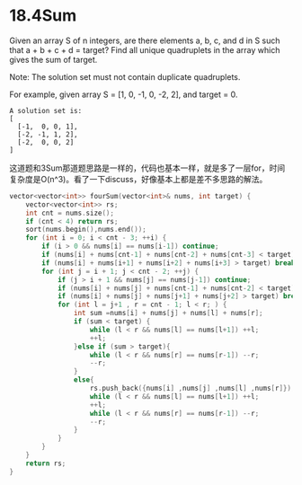 # 18.4Sum
Given an array S of n integers, are there elements a, b, c, and d in S such that a + b + c + d = target? Find all unique quadruplets in the array which gives the sum of target.

Note: The solution set must not contain duplicate quadruplets.

For example, given array S = [1, 0, -1, 0, -2, 2], and target = 0.
```
A solution set is:
[
  [-1,  0, 0, 1],
  [-2, -1, 1, 2],
  [-2,  0, 0, 2]
]
```
这道题和3Sum那道题思路是一样的，代码也基本一样，就是多了一层for，时间复杂度是O(n^3)。看了一下discuss，好像基本上都是差不多思路的解法。
```cpp
vector<vector<int>> fourSum(vector<int>& nums, int target) {
    vector<vector<int>> rs;
    int cnt = nums.size();
    if (cnt < 4) return rs;
    sort(nums.begin(),nums.end());
    for (int i = 0; i < cnt - 3; ++i) {
        if (i > 0 && nums[i] == nums[i-1]) continue;
        if (nums[i] + nums[cnt-1] + nums[cnt-2] + nums[cnt-3] < target) continue;
        if (nums[i] + nums[i+1] + nums[i+2] + nums[i+3] > target) break;
        for (int j = i + 1; j < cnt - 2; ++j) {
            if (j > i + 1 && nums[j] == nums[j-1]) continue;
            if (nums[i] + nums[j] + nums[cnt-1] + nums[cnt-2] < target) continue;
            if (nums[i] + nums[j] + nums[j+1] + nums[j+2] > target) break;
            for (int l = j+1 , r = cnt - 1; l < r; ) {
                int sum =nums[i] + nums[j] + nums[l] + nums[r];
                if (sum < target) {
                    while (l < r && nums[l] == nums[l+1]) ++l;
                    ++l;
                }else if (sum > target){
                    while (l < r && nums[r] == nums[r-1]) --r;
                    --r;
                }
                else{
                    rs.push_back({nums[i] ,nums[j] ,nums[l] ,nums[r]});
                    while (l < r && nums[l] == nums[l+1]) ++l;
                    ++l;
                    while (l < r && nums[r] == nums[r-1]) --r;
                    --r;
                }
            }
        }
    }
    return rs;
}
```
